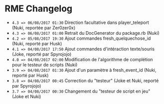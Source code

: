 # RME Changelog

*  `4.3 => 06/08/2017 01:30` Direction facultative dans player_teleport (Nuki, reportée par Zer0zer0x)
*  `4.3 => 06/08/2017 01:00` Retrait du DocGenerator du package.rb (Nuki)
*  `4.2 => 05/08/2017 19:30` Ajout commandes fresh_quelquechose_id (Nuki, reporté par Husk)
*  `4.1 => 04/08/2017 17:50` Ajout commandes d'intéraction texte/souris (Joke, reporté par Spyrojojo)
*  `4.0 => 04/08/2017 02:00` Modification de l'algorithme de complétion pour le testeur de scripts (Nuki)
*  `3.9 => 04/08/2017 01:30` Ajout d'un paramètre à fresh_event_id (Nuki, reporté par Husk)
*  `3.8 => 04/08/2017 00:45` Correction du "testeur" (Joke et Nuki, reporté par Spyrojojo)
*  `3.7 => 04/08/2017 00:30` Changement du "testeur de script en jeu" (Joke et Nuki)